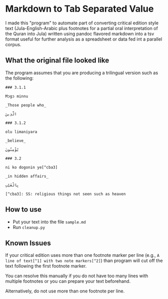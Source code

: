 # Markdown to Tab Separated Value

I made this "program" to automate part of converting critical edition style text (Jula-English-Arabic plus footnotes for a partial oral interpretation of the Quran into Jula) written using pandoc flavored markdown into a tsv format useful for further analysis as a spreadsheet or data fed int a parallel corpus.

## What the original file looked like

The program assumes that you are producing a trilingual version such as the following:

```
### 3.1.1

Mɔgɔ minnu

_Those people who_

الَّذِينَ

### 3.1.2

olu limaniyara

_believe_

يُؤْمِنُونَ

### 3.2

ni ko dogonin ye[^cba3]

_in hidden affairs_

بِالْغَيْبِ

[^cba3]: SS: religious things not seen such as heaven
```    

## How to use

- Put your text into the file `sample.md`
- Run `cleanup.py`

## Known Issues

If your critical edition uses more than one footnote marker per line (e.g., `A line of text[^1] with two note markers[^2]`) than program will cut off the text following the first footnote marker.

You can resolve this manually if you do not have too many lines with multiple footnotes or you can prepare your text beforehand.

Alternatively, do not use more than one footnote per line.
